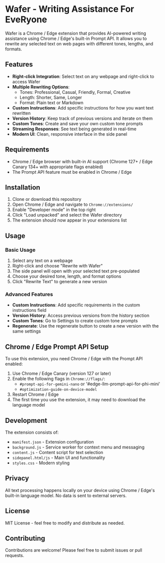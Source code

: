 # Wafer - Writing Assistance For EveRyone

Wafer is a Chrome / Edge extension that provides AI-powered writing assistance using Chrome / Edge's built-in Prompt API. It allows you to rewrite any selected text on web pages with different tones, lengths, and formats.

## Features

- **Right-click Integration**: Select text on any webpage and right-click to access Wafer
- **Multiple Rewriting Options**: 
  - Tones: Professional, Casual, Friendly, Formal, Creative
  - Length: Shorter, Same, Longer
  - Format: Plain text or Markdown
- **Custom Instructions**: Add specific instructions for how you want text rewritten
- **Version History**: Keep track of previous versions and iterate on them
- **Custom Tones**: Create and save your own custom tone prompts
- **Streaming Responses**: See text being generated in real-time
- **Modern UI**: Clean, responsive interface in the side panel

## Requirements

- Chrome / Edge browser with built-in AI support (Chrome 127+ / Edge Canary 134+ with appropriate flags enabled)
- The Prompt API feature must be enabled in Chrome / Edge

## Installation

1. Clone or download this repository
2. Open Chrome / Edge and navigate to `Chrome://extensions/`
3. Enable "Developer mode" in the top right
4. Click "Load unpacked" and select the Wafer directory
5. The extension should now appear in your extensions list

## Usage

### Basic Usage
1. Select any text on a webpage
2. Right-click and choose "Rewrite with Wafer"
3. The side panel will open with your selected text pre-populated
4. Choose your desired tone, length, and format options
5. Click "Rewrite Text" to generate a new version

### Advanced Features
- **Custom Instructions**: Add specific requirements in the custom instructions field
- **Version History**: Access previous versions from the history section
- **Custom Tones**: Go to Settings to create custom tone prompts
- **Regenerate**: Use the regenerate button to create a new version with the same settings

## Chrome / Edge Prompt API Setup

To use this extension, you need Chrome / Edge with the Prompt API enabled:

1. Use Chrome / Edge Canary (version 127 or later)
2. Enable the following flags in `Chrome://flags/`:
   - `#prompt-api-for-gemini-nano` or '#edge-llm-prompt-api-for-phi-mini'
   - `#optimization-guide-on-device-model`
3. Restart Chrome / Edge
4. The first time you use the extension, it may need to download the language model

## Development

The extension consists of:
- `manifest.json` - Extension configuration
- `background.js` - Service worker for context menu and messaging
- `content.js` - Content script for text selection
- `sidepanel.html/js` - Main UI and functionality
- `styles.css` - Modern styling

## Privacy

All text processing happens locally on your device using Chrome / Edge's built-in language model. No data is sent to external servers.

## License

MIT License - feel free to modify and distribute as needed.

## Contributing

Contributions are welcome! Please feel free to submit issues or pull requests.
